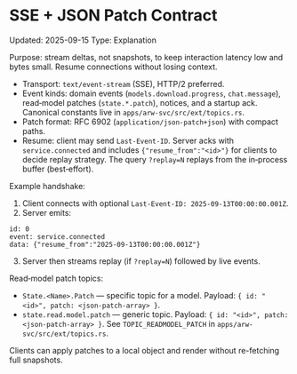 # SSE + JSON Patch Contract
Updated: 2025-09-15
Type: Explanation

Purpose: stream deltas, not snapshots, to keep interaction latency low and bytes small. Resume connections without losing context.

- Transport: `text/event-stream` (SSE), HTTP/2 preferred.
- Event kinds: domain events (`models.download.progress`, `chat.message`), read‑model patches (`state.*.patch`), notices, and a startup ack. Canonical constants live in `apps/arw-svc/src/ext/topics.rs`.
- Patch format: RFC 6902 (`application/json-patch+json`) with compact paths.
- Resume: client may send `Last-Event-ID`. Server acks with `service.connected` and includes `{"resume_from":"<id>"}` for clients to decide replay strategy. The query `?replay=N` replays from the in‑process buffer (best‑effort).

Example handshake:

1) Client connects with optional `Last-Event-ID: 2025-09-13T00:00:00.001Z`.
2) Server emits:

```
id: 0
event: service.connected
data: {"resume_from":"2025-09-13T00:00:00.001Z"}
```

3) Server then streams replay (if `?replay=N`) followed by live events.

Read‑model patch topics:

- `State.<Name>.Patch` — specific topic for a model. Payload: `{ id: "<id>", patch: <json-patch-array> }`.
- `state.read.model.patch` — generic topic. Payload: `{ id: "<id>", patch: <json-patch-array> }`. See `TOPIC_READMODEL_PATCH` in `apps/arw-svc/src/ext/topics.rs`.

Clients can apply patches to a local object and render without re-fetching full snapshots.
